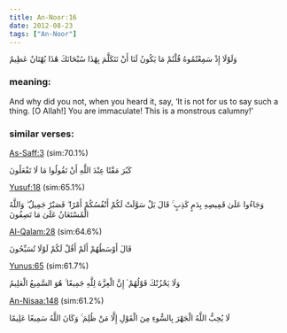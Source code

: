 ```yaml
---
title: An-Noor:16
date: 2012-08-23
tags: ["An-Noor"]
---
```

وَلَوْلَا إِذْ سَمِعْتُمُوهُ قُلْتُمْ مَا يَكُونُ لَنَا أَنْ نَتَكَلَّمَ بِهَٰذَا سُبْحَانَكَ هَٰذَا بُهْتَانٌ عَظِيمٌ
### meaning: 
And why did you not, when you heard it, say, ‘It is not for us to say such a thing. [O Allah!] You are immaculate! This is a monstrous calumny!’
### similar verses: 

[As-Saff:3](/61/3) (sim:70.1%)

كَبُرَ مَقْتًا عِنْدَ اللَّهِ أَنْ تَقُولُوا مَا لَا تَفْعَلُونَ

[Yusuf:18](/12/18) (sim:65.1%)

وَجَاءُوا عَلَىٰ قَمِيصِهِ بِدَمٍ كَذِبٍ ۚ قَالَ بَلْ سَوَّلَتْ لَكُمْ أَنْفُسُكُمْ أَمْرًا ۖ فَصَبْرٌ جَمِيلٌ ۖ وَاللَّهُ الْمُسْتَعَانُ عَلَىٰ مَا تَصِفُونَ

[Al-Qalam:28](/68/28) (sim:64.6%)

قَالَ أَوْسَطُهُمْ أَلَمْ أَقُلْ لَكُمْ لَوْلَا تُسَبِّحُونَ

[Yunus:65](/10/65) (sim:61.7%)

وَلَا يَحْزُنْكَ قَوْلُهُمْ ۘ إِنَّ الْعِزَّةَ لِلَّهِ جَمِيعًا ۚ هُوَ السَّمِيعُ الْعَلِيمُ

[An-Nisaa:148](/4/148) (sim:61.2%)

لَا يُحِبُّ اللَّهُ الْجَهْرَ بِالسُّوءِ مِنَ الْقَوْلِ إِلَّا مَنْ ظُلِمَ ۚ وَكَانَ اللَّهُ سَمِيعًا عَلِيمًا
